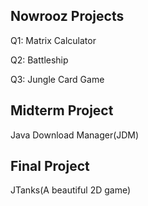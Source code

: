 ## Nowrooz Projects
Q1: Matrix Calculator <br>

Q2: Battleship <br>

Q3: Jungle Card Game <br>

## Midterm Project
Java Download Manager(JDM)

## Final Project
JTanks(A beautiful 2D game)
